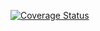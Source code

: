 [![Coverage Status](https://coveralls.io/repos/github/PNuikin/lab05_h/badge.svg?branch=master)](https://coveralls.io/github/PNuikin/lab05_h?branch=master)
